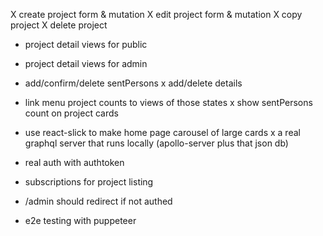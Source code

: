X create project form & mutation
X edit project form & mutation
X copy project
X delete project
- project detail views for public
- project detail views for admin
- add/confirm/delete sentPersons
x add/delete details
- link menu project counts to views of those states
x show sentPersons count on project cards

- use react-slick to make home page carousel of large cards
x a real graphql server that runs locally (apollo-server plus that json db)
- real auth with authtoken
- subscriptions for project listing

- /admin should redirect if not authed

- e2e testing with puppeteer
